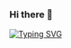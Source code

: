 ### Hi there 👋

[![Typing SVG](https://readme-typing-svg.demolab.com?font=Press+Start+2P&duration=3000&pause=1000&color=4A26AA&width=435&lines=Hi+Devs%2C+I'm+Gabriel)](https://git.io/typing-svg)

<!--
**GabrielLimaG3/GabrielLimaG3** is a ✨ _special_ ✨ repository because its `README.md` (this file) appears on your GitHub profile.

Here are some ideas to get you started:

- 🔭 I’m currently working on ...
- 🌱 I’m currently learning ...
- 👯 I’m looking to collaborate on ...
- 🤔 I’m looking for help with ...
- 💬 Ask me about ...
- 📫 How to reach me: ...
- 😄 Pronouns: ...
- ⚡ Fun fact: ...
-->
